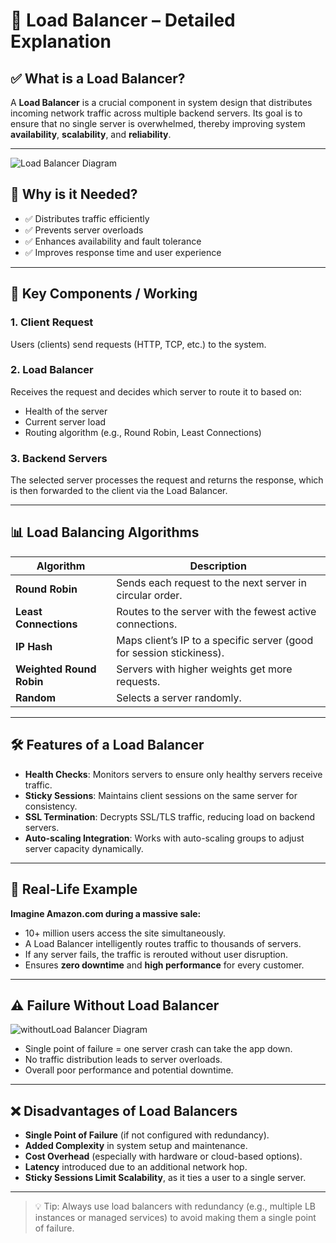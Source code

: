 # 🔄 Load Balancer – Detailed Explanation

## ✅ What is a Load Balancer?

A **Load Balancer** is a crucial component in system design that distributes incoming network traffic across multiple backend servers. Its goal is to ensure that no single server is overwhelmed, thereby improving system **availability**, **scalability**, and **reliability**.

---
![Load Balancer Diagram](https://media.geeksforgeeks.org/wp-content/uploads/20240129101032/load-balancer.webp)



## 🔧 Why is it Needed?

- ✅ Distributes traffic efficiently  
- ✅ Prevents server overloads  
- ✅ Enhances availability and fault tolerance  
- ✅ Improves response time and user experience

---

## 🧱 Key Components / Working

### 1. **Client Request**
Users (clients) send requests (HTTP, TCP, etc.) to the system.

### 2. **Load Balancer**
Receives the request and decides which server to route it to based on:
- Health of the server
- Current server load
- Routing algorithm (e.g., Round Robin, Least Connections)

### 3. **Backend Servers**
The selected server processes the request and returns the response, which is then forwarded to the client via the Load Balancer.

---

## 📊 Load Balancing Algorithms

| Algorithm              | Description                                                    |
|------------------------|----------------------------------------------------------------|
| **Round Robin**        | Sends each request to the next server in circular order.       |
| **Least Connections**  | Routes to the server with the fewest active connections.       |
| **IP Hash**            | Maps client’s IP to a specific server (good for session stickiness). |
| **Weighted Round Robin** | Servers with higher weights get more requests.              |
| **Random**             | Selects a server randomly.                                     |

---

## 🛠️ Features of a Load Balancer

- **Health Checks**: Monitors servers to ensure only healthy servers receive traffic.
- **Sticky Sessions**: Maintains client sessions on the same server for consistency.
- **SSL Termination**: Decrypts SSL/TLS traffic, reducing load on backend servers.
- **Auto-scaling Integration**: Works with auto-scaling groups to adjust server capacity dynamically.

---

## 🧾 Real-Life Example

**Imagine Amazon.com during a massive sale:**
- 10+ million users access the site simultaneously.
- A Load Balancer intelligently routes traffic to thousands of servers.
- If any server fails, the traffic is rerouted without user disruption.
- Ensures **zero downtime** and **high performance** for every customer.

---

## ⚠️ Failure Without Load Balancer
![withoutLoad Balancer Diagram]( https://media.geeksforgeeks.org/wp-content/uploads/20241103190358904939/without-load-balancing.webp)

- Single point of failure = one server crash can take the app down.
- No traffic distribution leads to server overloads.
- Overall poor performance and potential downtime.

---

## ❌ Disadvantages of Load Balancers

- **Single Point of Failure** (if not configured with redundancy).
- **Added Complexity** in system setup and maintenance.
- **Cost Overhead** (especially with hardware or cloud-based options).
- **Latency** introduced due to an additional network hop.
- **Sticky Sessions Limit Scalability**, as it ties a user to a single server.

---

> 💡 Tip: Always use load balancers with redundancy (e.g., multiple LB instances or managed services) to avoid making them a single point of failure.

